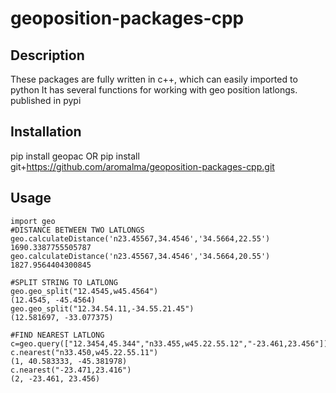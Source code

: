 # geoposition-packages-cpp

## Description
These packages are fully written in c++, which can easily imported to python
It has several functions for working with geo position latlongs.
published in pypi
## Installation
pip install geopac
OR
pip install git+https://github.com/aromalma/geoposition-packages-cpp.git
## Usage
```
import geo
#DISTANCE BETWEEN TWO LATLONGS
geo.calculateDistance('n23.45567,34.4546','34.5664,22.55')
1690.3387755505787
geo.calculateDistance('n23.45567,34.4546','34.5664,20.55')
1827.9564404300845

#SPLIT STRING TO LATLONG
geo.geo_split("12.4545,w45.4564")
(12.4545, -45.4564)
geo.geo_split("12.34.54.11,-34.55.21.45")
(12.581697, -33.077375)

#FIND NEAREST LATLONG
c=geo.query(["12.3454,45.344","n33.455,w45.22.55.12","-23.461,23.456"])
c.nearest("n33.450,w45.22.55.11")
(1, 40.583333, -45.381978)
c.nearest("-23.471,23.416")
(2, -23.461, 23.456)
```
